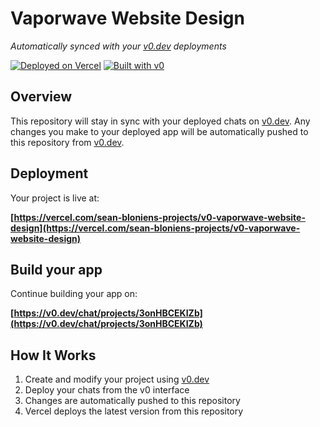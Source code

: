 # Vaporwave Website Design

*Automatically synced with your [v0.dev](https://v0.dev) deployments*

[![Deployed on Vercel](https://img.shields.io/badge/Deployed%20on-Vercel-black?style=for-the-badge&logo=vercel)](https://vercel.com/sean-bloniens-projects/v0-vaporwave-website-design)
[![Built with v0](https://img.shields.io/badge/Built%20with-v0.dev-black?style=for-the-badge)](https://v0.dev/chat/projects/3onHBCEKIZb)

## Overview

This repository will stay in sync with your deployed chats on [v0.dev](https://v0.dev).
Any changes you make to your deployed app will be automatically pushed to this repository from [v0.dev](https://v0.dev).

## Deployment

Your project is live at:

**[https://vercel.com/sean-bloniens-projects/v0-vaporwave-website-design](https://vercel.com/sean-bloniens-projects/v0-vaporwave-website-design)**

## Build your app

Continue building your app on:

**[https://v0.dev/chat/projects/3onHBCEKIZb](https://v0.dev/chat/projects/3onHBCEKIZb)**

## How It Works

1. Create and modify your project using [v0.dev](https://v0.dev)
2. Deploy your chats from the v0 interface
3. Changes are automatically pushed to this repository
4. Vercel deploys the latest version from this repository